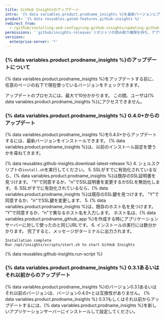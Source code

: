 ```yaml
---
title: GitHub Insightsのアップデート
intro: '{% data variables.product.prodname_insights %}を最新バージョンにアップデートし、改善やバグフィックスの恩恵を受けることができます。'
product: '{% data reusables.gated-features.github-insights %}'
redirect_from:
  - /github/installing-and-configuring-github-insights/updating-github-insights
permissions: '`github/insights-releases`リポジトリの読み取り権限を持ち、アプリケーションサーバーへの管理アクセスを持っている人は、{% data variables.product.prodname_insights %}をアップデートできます。'
versions:
  enterprise-server: '*'
---
```


### {% data variables.product.prodname_insights %}のアップデートについて

{% data variables.product.prodname_insights %}をアップデートする前に、任意のページの右下で現在使っているバージョンをチェックできます。

アップデートのプロセスには、最大で10分かかります。 この間、ユーザは{% data variables.product.prodname_insights %}にアクセスできません。

### {% data variables.product.prodname_insights %} 0.4.0+からのアップデート

{% data variables.product.prodname_insights %}を0.4.0+からアップデートするには、最新バージョンをインストールできます。 {% data variables.product.prodname_insights %}は、以前のインストール設定を使うかを尋ねてきます。

{% data reusables.github-insights.download-latest-release %}
4. シェルスクリプトの`install.sh`を実行してください。
5. SSLがすでに有効化されているなら、{% data variables.product.prodname_insights %}は既存のSSL証明書を見つけます。 "Y"で同意するか、"n"でSSL証明書を変更するかSSLを無効化します。
6. SSLがすでに有効化されているなら、{% data variables.product.prodname_insights %}は既存のSSL鍵を見つけます。 "Y”で同意するか、"n"でSSL鍵を変更します、
5. {% data variables.product.prodname_insights %}は、既存のホスト名を見つけます。 "Y”で同意するか、"n"で異なるホスト名を入力します。 ホスト名は、{% data variables.product.prodname_github_app %}を作成する時にアプリケーションサーバーに対して使ったのと同じURLです。
6. インストールの実行には数分かかります。 完了すると、メッセージがターミナルに出力されます。
  ```
  Installation complete
  Run /opt/insights/scripts/start.sh to start GitHub Insights
  ```
{% data reusables.github-insights.run-script %}

### {% data variables.product.prodname_insights %} 0.3.1あるいはそれ以前からのアップデート

{% data variables.product.prodname_insights %}のバージョン0.3.1あるいはそれ以前のバージョンは、バージョン0.4.0+とは互換性がありません。 {% data variables.product.prodname_insights %} 0.3.1もしくはそれ以前からアップデートするには、{% data variables.product.prodname_insights %}を新しいアプリケーションサーバーにインストールして設定してください。
